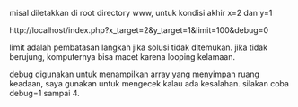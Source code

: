 misal diletakkan di root directory www, untuk kondisi akhir x=2 dan y=1

http://localhost/index.php?x_target=2&y_target=1&limit=100&debug=0

limit adalah pembatasan langkah jika solusi tidak ditemukan. jika tidak berujung, komputernya bisa macet karena looping kelamaan.

debug digunakan untuk menampilkan array yang menyimpan ruang keadaan, saya gunakan untuk mengecek kalau ada kesalahan. silakan coba debug=1 sampai 4.

